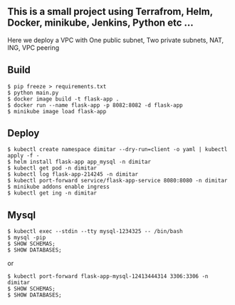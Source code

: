 ## This is a small project using Terrafrom, Helm, Docker, minikube, Jenkins, Python etc ...

Here we deploy a VPC with One public subnet, Two private subnets, NAT, ING, VPC peering

## Build
```shell
$ pip freeze > requirements.txt
$ python main.py
$ docker image build -t flask-app .
$ docker run --name flask-app -p 8082:8082 -d flask-app
$ minikube image load flask-app
```

## Deploy

```shell
$ kubectl create namespace dimitar --dry-run=client -o yaml | kubectl apply -f -
$ helm install flask-app app_mysql -n dimitar
$ kubectl get pod -n dimitar
$ kubectl log flask-app-214245 -n dimitar
$ kubectl port-forward service/flask-app-service 8080:8080 -n dimitar
$ minikube addons enable ingress
$ kubectl get ing -n dimitar
```
## Mysql

```shell
$ kubectl exec --stdin --tty mysql-1234325 -- /bin/bash
$ mysql -pip
$ SHOW SCHEMAS;
$ SHOW DATABASES;
```

or 

```shell
$ kubectl port-forward flask-app-mysql-12413444314 3306:3306 -n dimitar
$ SHOW SCHEMAS;
$ SHOW DATABASES;
```
